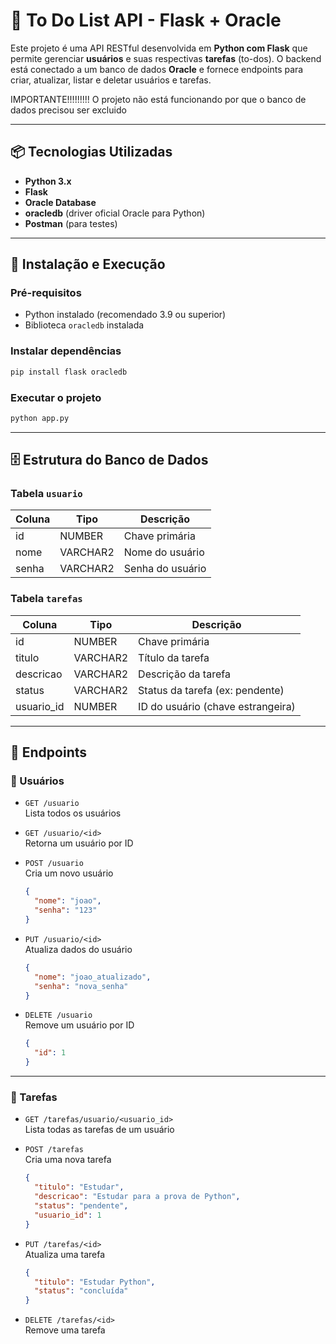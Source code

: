 # 📝 To Do List API - Flask + Oracle

Este projeto é uma API RESTful desenvolvida em **Python com Flask** que permite gerenciar **usuários** e suas respectivas **tarefas** (to-dos). O backend está conectado a um banco de dados **Oracle** e fornece endpoints para criar, atualizar, listar e deletar usuários e tarefas.

IMPORTANTE!!!!!!!!!
O projeto não está funcionando por que o banco de dados precisou ser excluido

---

## 📦 Tecnologias Utilizadas

- **Python 3.x**
- **Flask**
- **Oracle Database**
- **oracledb** (driver oficial Oracle para Python)
- **Postman** (para testes)

---

## 🔧 Instalação e Execução

### Pré-requisitos

- Python instalado (recomendado 3.9 ou superior)
- Biblioteca `oracledb` instalada

### Instalar dependências

```bash
pip install flask oracledb
```

### Executar o projeto

```bash
python app.py
```

---

## 🗄️ Estrutura do Banco de Dados

### Tabela `usuario`

| Coluna | Tipo       | Descrição               |
|--------|------------|-------------------------|
| id     | NUMBER     | Chave primária          |
| nome   | VARCHAR2   | Nome do usuário         |
| senha  | VARCHAR2   | Senha do usuário        |

### Tabela `tarefas`

| Coluna      | Tipo       | Descrição                          |
|-------------|------------|------------------------------------|
| id          | NUMBER     | Chave primária                    |
| titulo      | VARCHAR2   | Título da tarefa                   |
| descricao   | VARCHAR2   | Descrição da tarefa                |
| status      | VARCHAR2   | Status da tarefa (ex: pendente)    |
| usuario_id  | NUMBER     | ID do usuário (chave estrangeira)  |

---

## 📌 Endpoints

### 🔹 Usuários

- `GET /usuario`  
  Lista todos os usuários

- `GET /usuario/<id>`  
  Retorna um usuário por ID

- `POST /usuario`  
  Cria um novo usuário  
  ```json
  {
    "nome": "joao",
    "senha": "123"
  }
  ```

- `PUT /usuario/<id>`  
  Atualiza dados do usuário  
  ```json
  {
    "nome": "joao_atualizado",
    "senha": "nova_senha"
  }
  ```

- `DELETE /usuario`  
  Remove um usuário por ID  
  ```json
  {
    "id": 1
  }
  ```

---

### 🔹 Tarefas

- `GET /tarefas/usuario/<usuario_id>`  
  Lista todas as tarefas de um usuário

- `POST /tarefas`  
  Cria uma nova tarefa  
  ```json
  {
    "titulo": "Estudar",
    "descricao": "Estudar para a prova de Python",
    "status": "pendente",
    "usuario_id": 1
  }
  ```

- `PUT /tarefas/<id>`  
  Atualiza uma tarefa  
  ```json
  {
    "titulo": "Estudar Python",
    "status": "concluída"
  }
  ```

- `DELETE /tarefas/<id>`  
  Remove uma tarefa

